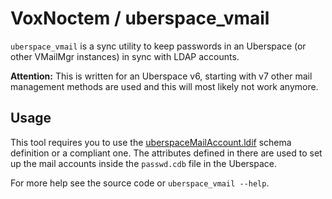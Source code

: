 # VoxNoctem / uberspace\_vmail

`uberspace_vmail` is a sync utility to keep passwords in an Uberspace (or other VMailMgr instances) in sync with LDAP accounts.

**Attention:** This is written for an Uberspace v6, starting with v7 other mail management methods are used and this will most likely not work anymore.

## Usage

This tool requires you to use the [uberspaceMailAccount.ldif](uberspaceMailAccount.ldif) schema definition or a compliant one. The attributes defined in there are used to set up the mail accounts inside the `passwd.cdb` file in the Uberspace.

For more help see the source code or `uberspace_vmail --help`.
